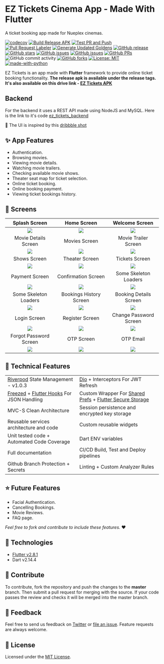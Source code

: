 
# EZ Tickets Cinema App - Made With Flutter #
A ticket booking app made for Nueplex cinemas.

[![codecov]](https://codecov.io/gh/arafaysaleem/ez_tickets_app) [![Build Release APK]](https://github.com/arafaysaleem/ez_tickets_app/actions/workflows/PR-merge-build-release.yaml) [![Test PR and Push]](https://github.com/arafaysaleem/ez_tickets_app/actions/workflows/PR-open-test-build.yaml) [![Pull Request Labeler]](https://github.com/arafaysaleem/ez_tickets_app/actions/workflows/label.yaml) [![Generate Updated Goldens]](https://github.com/arafaysaleem/ez_tickets_app/actions/workflows/PR-generate-goldens.yaml) [![GitHub release]](https://github.com/arafaysaleem/ez_tickets_app/releases) [![GitHub stars]](https://github.com/arafaysaleem/ez_tickets_app/stargazers) [![GitHub issues]](https://github.com/arafaysaleem/ez_tickets_app/issues) [![GitHub issues](https://img.shields.io/github/issues-closed/arafaysaleem/ez_tickets_app?color=brightgreen)](https://github.com/arafaysaleem/ez_tickets_app/issues?q=is%3Aissue+is%3Aclosed) [![GitHub PRs](https://img.shields.io/github/issues-pr-closed/arafaysaleem/ez_tickets_app?color=blueviolet)](https://github.com/arafaysaleem/ez_tickets_app/pulls?q=is%3Apr+is%3Aclosed) ![GitHub commit activity](https://img.shields.io/github/commit-activity/m/arafaysaleem/ez_tickets_app) [![GitHub forks](https://img.shields.io/github/forks/arafaysaleem/ez_tickets_app?color=yellow)](https://github.com/arafaysaleem/ez_tickets_app/network) [![License: MIT](https://img.shields.io/github/license/arafaysaleem/ez_tickets_app)](https://github.com/arafaysaleem/ez_tickets_app/blob/master/LICENSE) [![made-with-python](https://img.shields.io/badge/Made%20With-Flutter-blue)](https://flutter.dev/)

EZ Tickets is an app made with **Flutter** framework to provide online ticket booking functionality.
**The release apk is available under the release tags. It's also available on this drive link - [EZ Tickets APK]**

## Backend
For the backend it uses a REST API made using NodeJS and MySQL. Here is the link to it's code [ez_tickets_backend]

:art: The UI is inspired by this [dribbble shot]

## :sparkles: App Features

- Authentication.
- Browsing movies.
- Viewing movie details.
- Watching movie trailers.
- Checking available movie shows.
- Theater seat map for ticket selection.
- Online ticket booking.
- Online booking payment.
- Viewing ticket bookings history.

## :iphone: Screens
Splash Screen | Home Screen | Welcome Screen |
:------------:|:-----------:|:--------------:|
![](./readme_files/splash_screen.jpg) | ![](./readme_files/home_screen.jpg) | ![](./readme_files/welcome_screen.jpg)
Movie Details Screen | Movies Screen | Movie Trailer Screen |
![](./readme_files/movie_details_screen.jpg) | ![](./readme_files/movies_screen.jpg) | ![](./readme_files/trailer_screen.jpg)
Shows Screen | Theater Screen | Tickets Screen |
![](./readme_files/shows_screen.jpg) | ![](./readme_files/theater_screen.jpg) | ![](./readme_files/tickets_screen.jpg)
Payment Screen | Confirmation Screen | Some Skeleton Loaders |
![](./readme_files/payment_screen.jpg) | ![](./readme_files/booking_done_Screen.jpg) | ![](./readme_files/bookings_history_skeleton.jpg)
Some Skeleton Loaders | Bookings History Screen | Booking Details Screen |
![](./readme_files/bookings_history_skeleton.jpg) | ![](./readme_files/bookings_history_screen.jpg) | ![](./readme_files/booking_details_screen.jpg)
Login Screen | Register Screen | Change Password Screen |
![](./readme_files/login_screen.jpg) | ![](./readme_files/register_screen.jpg) | ![](./readme_files/change_password_screen.jpg)
Forgot Password Screen | OTP Screen | OTP Email |
![](./readme_files/forgot_password_screen.jpg) | ![](./readme_files/otp_screen.jpg) | ![](./readme_files/otp_email.jpg)

## :wrench: Technical Features

<table>
    <tr>
        <td><a href="https://pub.dev/packages/riverpod">Riverpod</a> State Management - v1.0.3</td>
        <td><a href="https://pub.dev/packages/dio">Dio</a> + Interceptors For JWT Refresh</td>
    </tr>
    <tr>
        <td><a href="https://pub.dev/packages/freezed">Freezed</a> + <a href="https://pub.dev/packages/flutter_hooks">Flutter Hooks</a> For JSON Handling</td>
        <td>Custom Wrapper For <a href="https://pub.dev/packages/shared_preferences">Shared Prefs</a> + <a href="https://pub.dev/packages/flutter_secure_storage">Flutter Secure Storage</a></td>
    </tr>
    <tr>
        <td>MVC-S Clean Architecture</td>
        <td>Session persistence and encrypted key storage</td>
    </tr>
    <tr>
        <td>Reusable services architecture and code</td>
        <td>Custom reusable widgets</td>
    </tr>
    <tr>
        <td>Unit tested code + Automated Code Coverage</td>
        <td>Dart ENV variables</td>
    </tr>
    <tr>
        <td>Full documentation</td>
        <td>CI/CD Build, Test and Deploy pipelines</td>
    </tr>
    <tr>
        <td>Github Branch Protection + Secrets</td>
        <td>Linting + Custom Analyzer Rules</td>
    </tr>
</table>

## ⭐ Future Features

- Facial Authentication.
- Cancelling Bookings.
- Movie Reviews.
- FAQ page.

*Feel free to fork and contribute to include these features.* ❤︎

## 🚀 Technologies

- [Flutter v2.8.1]
- Dart v2.14.4

## 🤝 Contribute

To contribute, fork the repository and push the changes to the **master** branch. Then submit a pull request for merging with the source. If your code passes the review and checks it will be merged into the master branch.

## 💬 Feedback

Feel free to send us feedback on [Twitter] or [file an issue]. Feature requests are always welcome.

## 📝 License

Licensed under the [MIT License].

[//]: # (These are reference links used in the body of this note and get stripped out when the markdown processor does its job. There is no need to format nicely because it shouldn't be seen. Thanks SO - http://stackoverflow.com/questions/4823468/store-comments-in-markdown-syntax)

[Github issues]: <https://img.shields.io/github/issues/arafaysaleem/ez_tickets_app?color=red>
[GitHub stars]: <https://img.shields.io/github/stars/arafaysaleem/ez_tickets_app?color=orange>
[GitHub release]: <https://img.shields.io/github/release/arafaysaleem/ez_tickets_app?color=blue>
[Generate Updated Goldens]: <https://github.com/arafaysaleem/ez_tickets_app/actions/workflows/PR-generate-goldens.yaml/badge.svg>
[Pull Request Labeler]: <https://github.com/arafaysaleem/ez_tickets_app/actions/workflows/label.yaml/badge.svg>
[Test PR and Push]: <https://github.com/arafaysaleem/ez_tickets_app/actions/workflows/PR-open-test-build.yaml/badge.svg>
[Build Release APK]: <https://github.com/arafaysaleem/ez_tickets_app/actions/workflows/PR-merge-build-release.yaml/badge.svg>
[codecov]: <https://codecov.io/gh/arafaysaleem/ez_tickets_app/branch/master/graph/badge.svg?token=1AL3LTIQE7>
[dribbble shot]: <https://dribbble.com/shots/8257559-Movie-2-0>
[EZ Tickets APK]: <https://drive.google.com/folderview?id=1v7iHxgygzObno7DKGU2FFc2__NS0nZ2->
[ez_tickets_backend]: <https://github.com/arafaysaleem/ez_tickets_backend>
[Flutter v2.8.1]: <https://storage.googleapis.com/flutter_infra_release/releases/stable/windows/flutter_windows_2.8.1-stable.zip>
[Twitter]: <https://twitter.com/AbdurRafaySale2>
[file an issue]: <https://github.com/arafaysaleem/ez_tickets_app/issues/new>
[MIT License]: <./LICENSE>
